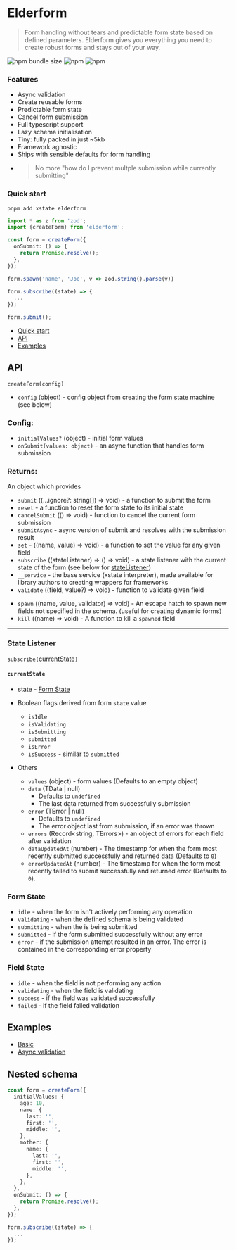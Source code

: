 # Elderform

> Form handling without tears and predictable form state based on defined parameters. Elderform gives you everything you need to create robust forms and stays out of your way.

![npm bundle size](https://img.shields.io/bundlephobia/minzip/elderform) ![npm](https://img.shields.io/npm/v/elderform) ![npm](https://img.shields.io/npm/dt/elderform)

### Features

- Async validation
- Create reusable forms
- Predictable form state
- Cancel form submission
- Full typescript support
- Lazy schema initialisation
- Tiny: fully packed in just ~5kb
- Framework agnostic <!-- (with wrappers for X) -->
- Ships with sensible defaults for form handling
- > No more "how do I prevent multple submission while currently submitting"

### Quick start

```
pnpm add xstate elderform
```

```ts
import * as z from 'zod';
import {createForm} from 'elderform';

const form = createForm({
  onSubmit: () => {
    return Promise.resolve();
  },
});

form.spawn('name', 'Joe', v => zod.string().parse(v))

form.subscribe((state) => {
  ...
});

form.submit();
```

- [Quick start](#quick-start)
- [API](#api)
- [Examples](#examples)

## API

`createForm(config)`

- `config` (object) - config object from creating the form state machine (see below)

### Config:

- `initialValues?` (object) - initial form values
- `onSubmit(values: object)` - an async function that handles form submission

### Returns:

An object which provides

- `submit` ((...ignore?: string[]) => void) - a function to submit the form
- `reset` - a function to reset the form state to its initial state
- `cancelSubmit` (() => void) - function to cancel the current form submission
- `submitAsync` - async version of submit and resolves with the submission result
- `set` - ((name, value) => void) - a function to set the value for any given field
- `subscribe` ((stateListener) => () => void) - a state listener with the current state of the form (see below for [stateListener](#state-listener))
- `__service` - the base service (xstate interpreter), made available for library authors to creating wrappers for frameworks
- `validate` ((field, value?) => void) - function to validate given field
<!-- - `set` ((name, value) => void) - function to set values for `data`, `error`, `errors`, `schema` or `values` -->
- `spawn` ((name, value, validator) => void) - An escape hatch to spawn new fields not specified in the schema. (useful for creating dynamic forms)
- `kill` ((name) => void) - A function to kill a `spawned` field

---

### State Listener

`subscribe(`[currentState](#currentState)`)`

#### `currentState`

- state - [Form State](#form-state)

- Boolean flags derived from form `state` value

  - `isIdle`
  - `isValidating`
  - `isSubmitting`
  - `submitted`
  - `isError`
  - `isSuccess` - similar to `submitted`

- Others
  - `values` (object) - form values (Defaults to an empty object)
  - `data` (TData | null)
    - Defaults to `undefined`
    - The last data returned from successfully submission
  - `error` (TError | null)
    - Defaults to `undefined`
    - The error object last from submission, if an error was thrown
  - `errors` (Record<string, TErrors>) - an object of errors for each field after validation
  - `dataUpdatedAt` (number) -
    The timestamp for when the form most recently submitted successfully and returned data (Defaults to `0`)
  - `errorUpdatedAt` (number) -
    The timestamp for when the form most recently failed to submit successfully and returned error (Defaults to `0`).

### Form State

- `idle` - when the form isn't actively performing any operation
- `validating` - when the defined schema is being validated
- `submitting` - when the is being submitted
- `submitted` - if the form submitted successfully without any error
- `error` - if the submission attempt resulted in an error. The error is contained in the corresponding error property

### Field State

- `idle` - when the field is not performing any action
- `validating` - when the field is validating
- `success` - if the field was validated successfully
- `failed` - if the field failed validation

## Examples

- [Basic](https://codesandbox.io/s/elderform-basic-jtwff)
- [Async validation](https://codesandbox.io/s/elderform-async-validation-e1twr?file=/src/index.ts)

## Nested schema

```ts
const form = createForm({
  initialValues: {
    age: 10,
    name: {
      last: '',
      first: '',
      middle: '',
    },
    mother: {
      name: {
        last: '',
        first: '',
        middle: '',
      },
    },
  },
  onSubmit: () => {
    return Promise.resolve();
  },
});

form.subscribe((state) => {
  ...
});
```
